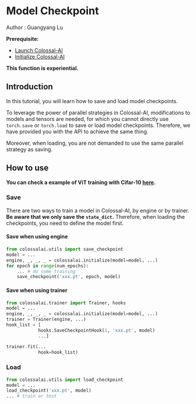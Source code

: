 # Model Checkpoint

Author : Guangyang Lu

**Prerequisite:**
- [Launch Colossal-AI](./launch_colossalai.md)
- [Initialize Colossal-AI](./initialize_features.md)

**This function is experiential.**

## Introduction

In this tutorial, you will learn how to save and load model checkpoints.

To leverage the power of parallel strategies in Colossal-AI, modifications to models and tensors are needed, for which you cannot directly use `torch.save` or `torch.load`  to save or load model checkpoints. Therefore, we have provided you with the API to achieve the same thing. 

Moreover, when loading, you are not demanded to use the same parallel strategy as saving.

## How to use

**You can check a example of ViT training with Cifar-10 [here](https://github.com/hpcaitech/ColossalAI-Examples/tree/main/utils/checkpoint).**

### Save

There are two ways to train a model in Colossal-AI, by engine or by trainer.
**Be aware that we only save the `state_dict`.** Therefore, when loading the checkpoints, you need to define the model first.

#### Save when using engine

```python
from colossalai.utils import save_checkpoint
model = ...
engine, _, _, _ = colossalai.initialize(model=model, ...)
for epoch in range(num_epochs):
    ... # do some training
    save_checkpoint('xxx.pt', epoch, model)
```

#### Save when using trainer
```python
from colossalai.trainer import Trainer, hooks
model = ...
engine, _, _, _ = colossalai.initialize(model=model, ...)
trainer = Trainer(engine, ...)
hook_list = [
            hooks.SaveCheckpointHook(1, 'xxx.pt', model)
            ...]

trainer.fit(...
            hook=hook_list)
```

### Load

```python
from colossalai.utils import load_checkpoint
model = ...
load_checkpoint('xxx.pt', model)
... # train or test
```
